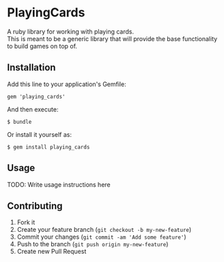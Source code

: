 # PlayingCards

A ruby library for working with playing cards.  
This is meant to be a generic library that will provide the base functionality to build games on top of.

## Installation

Add this line to your application's Gemfile:

    gem 'playing_cards'

And then execute:

    $ bundle

Or install it yourself as:

    $ gem install playing_cards

## Usage

TODO: Write usage instructions here

## Contributing

1. Fork it
2. Create your feature branch (`git checkout -b my-new-feature`)
3. Commit your changes (`git commit -am 'Add some feature'`)
4. Push to the branch (`git push origin my-new-feature`)
5. Create new Pull Request
